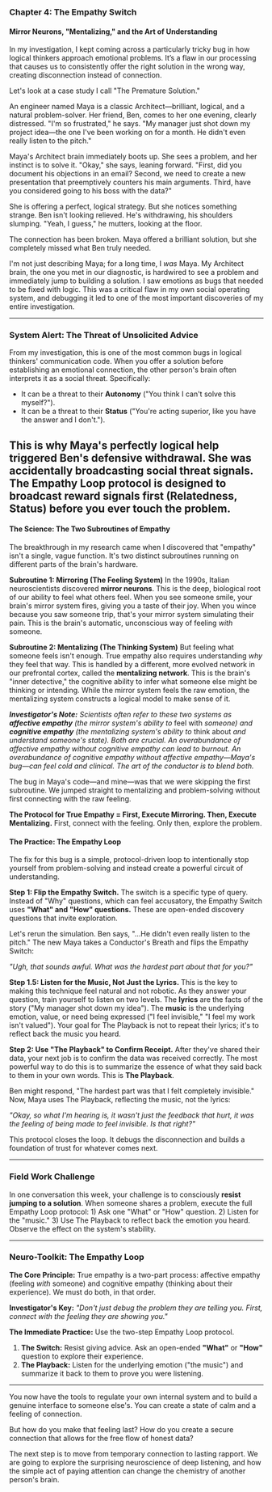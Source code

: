 

### **Chapter 4: The Empathy Switch**
#### Mirror Neurons, "Mentalizing," and the Art of Understanding

In my investigation, I kept coming across a particularly tricky bug in how logical thinkers approach emotional problems. It’s a flaw in our processing that causes us to consistently offer the right solution in the wrong way, creating disconnection instead of connection.

Let's look at a case study I call "The Premature Solution."

An engineer named Maya is a classic Architect—brilliant, logical, and a natural problem-solver. Her friend, Ben, comes to her one evening, clearly distressed. "I'm so frustrated," he says. "My manager just shot down my project idea—the one I've been working on for a month. He didn't even really listen to the pitch."

Maya's Architect brain immediately boots up. She sees a problem, and her instinct is to solve it. "Okay," she says, leaning forward. "First, did you document his objections in an email? Second, we need to create a new presentation that preemptively counters his main arguments. Third, have you considered going to his boss with the data?"

She is offering a perfect, logical strategy. But she notices something strange. Ben isn't looking relieved. He's withdrawing, his shoulders slumping. "Yeah, I guess," he mutters, looking at the floor.

The connection has been broken. Maya offered a brilliant solution, but she completely missed what Ben truly needed.

I'm not just describing Maya; for a long time, I *was* Maya. My Architect brain, the one you met in our diagnostic, is hardwired to see a problem and immediately jump to building a solution. I saw emotions as bugs that needed to be fixed with logic. This was a critical flaw in my own social operating system, and debugging it led to one of the most important discoveries of my entire investigation.

---
### **System Alert: The Threat of Unsolicited Advice**

From my investigation, this is one of the most common bugs in logical thinkers' communication code. When you offer a solution before establishing an emotional connection, the other person's brain often interprets it as a social threat. Specifically:

*   It can be a threat to their **Autonomy** ("You think I can't solve this myself?").
*   It can be a threat to their **Status** ("You're acting superior, like you have the answer and I don't.").

This is why Maya's perfectly logical help triggered Ben's defensive withdrawal. She was accidentally broadcasting social threat signals. The Empathy Loop protocol is designed to broadcast reward signals first (Relatedness, Status) before you ever touch the problem.
---

#### **The Science: The Two Subroutines of Empathy**

The breakthrough in my research came when I discovered that "empathy" isn't a single, vague function. It's two distinct subroutines running on different parts of the brain's hardware.

**Subroutine 1: Mirroring (The Feeling System)**
In the 1990s, Italian neuroscientists discovered **mirror neurons**. This is the deep, biological root of our ability to feel what others feel. When you see someone smile, your brain's mirror system fires, giving you a taste of their joy. When you wince because you saw someone trip, that's your mirror system simulating their pain. This is the brain's automatic, unconscious way of feeling *with* someone.

**Subroutine 2: Mentalizing (The Thinking System)**
But feeling what someone feels isn't enough. True empathy also requires understanding *why* they feel that way. This is handled by a different, more evolved network in our prefrontal cortex, called the **mentalizing network**. This is the brain's "inner detective," the cognitive ability to infer what someone else might be thinking or intending. While the mirror system feels the raw emotion, the mentalizing system constructs a logical model to make sense of it.

***Investigator's Note:*** *Scientists often refer to these two systems as **affective empathy** (the mirror system's ability to* feel with *someone) and **cognitive empathy** (the mentalizing system's ability to* think about *and understand someone's state). Both are crucial. An overabundance of affective empathy without cognitive empathy can lead to burnout. An overabundance of cognitive empathy without affective empathy—Maya's bug—can feel cold and clinical. The art of the conductor is to blend both.*

The bug in Maya's code—and mine—was that we were skipping the first subroutine. We jumped straight to mentalizing and problem-solving without first connecting with the raw feeling.

**The Protocol for True Empathy = First, Execute Mirroring. Then, Execute Mentalizing.**
First, connect with the feeling. Only then, explore the problem.

#### **The Practice: The Empathy Loop**

The fix for this bug is a simple, protocol-driven loop to intentionally stop yourself from problem-solving and instead create a powerful circuit of understanding.

**Step 1: Flip the Empathy Switch.**
The switch is a specific type of query. Instead of "Why" questions, which can feel accusatory, the Empathy Switch uses **"What" and "How" questions.** These are open-ended discovery questions that invite exploration.

Let's rerun the simulation. Ben says, "...He didn't even really listen to the pitch." The new Maya takes a Conductor's Breath and flips the Empathy Switch:

*"Ugh, that sounds awful. What was the hardest part about that for you?"*

**Step 1.5: Listen for the Music, Not Just the Lyrics.**
This is the key to making this technique feel natural and not robotic. As they answer your question, train yourself to listen on two levels. The **lyrics** are the facts of the story ("My manager shot down my idea"). The **music** is the underlying emotion, value, or need being expressed ("I feel invisible," "I feel my work isn't valued"). Your goal for The Playback is not to repeat their lyrics; it's to reflect back the music you heard.

**Step 2: Use "The Playback" to Confirm Receipt.**
After they've shared their data, your next job is to confirm the data was received correctly. The most powerful way to do this is to summarize the essence of what they said back to them in your own words. This is **The Playback**.

Ben might respond, "The hardest part was that I felt completely invisible." Now, Maya uses The Playback, reflecting the music, not the lyrics:

*"Okay, so what I'm hearing is, it wasn't just the feedback that hurt, it was the feeling of being made to feel invisible. Is that right?"*

This protocol closes the loop. It debugs the disconnection and builds a foundation of trust for whatever comes next.

---
### **Field Work Challenge**

In one conversation this week, your challenge is to consciously **resist jumping to a solution**. When someone shares a problem, execute the full Empathy Loop protocol: 1) Ask one "What" or "How" question. 2) Listen for the "music." 3) Use The Playback to reflect back the emotion you heard. Observe the effect on the system's stability.

---
### **Neuro-Toolkit: The Empathy Loop**

**The Core Principle:**
True empathy is a two-part process: affective empathy (feeling *with* someone) and cognitive empathy (thinking about their experience). We must do both, in that order.

**Investigator's Key:**
*"Don't just debug the problem they are telling you. First, connect with the feeling they are showing you."*

**The Immediate Practice:**
Use the two-step Empathy Loop protocol.
1.  **The Switch:** Resist giving advice. Ask an open-ended **"What"** or **"How"** question to explore their experience.
2.  **The Playback:** Listen for the underlying emotion ("the music") and summarize it back to them to prove you were listening.

---

You now have the tools to regulate your own internal system and to build a genuine interface to someone else's. You can create a state of calm and a feeling of connection.

But how do you make that feeling last? How do you create a secure connection that allows for the free flow of honest data?

The next step is to move from temporary connection to lasting rapport. We are going to explore the surprising neuroscience of deep listening, and how the simple act of paying attention can change the chemistry of another person's brain.